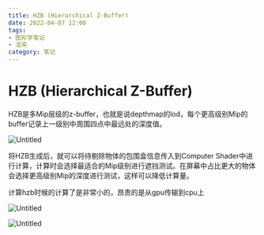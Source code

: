 ```yaml
---
title: HZB (Hierarchical Z-Buffer)
date: 2022-04-07 12:00
tags: 
- 图形学笔记
- 渲染
category: 笔记
---
```

# HZB (Hierarchical Z-Buffer)

HZB是多Mip层级的z-buffer，也就是说depthmap的lod，每个更高级别Mip的buffer记录上一级别中周围四点中最远处的深度值。

![Untitled](Untitled.png)

将HZB生成后，就可以将待剔除物体的包围盒信息传入到Computer Shader中进行计算，计算时会选择最适合的Mip级别进行遮挡测试。在屏幕中占比更大的物体会选择更高级别Mip的深度进行测试，这样可以降低计算量。

计算hzb时候的计算了是非常小的，昂贵的是从gpu传输到cpu上

![Untitled](Untitled%201.png)

![Untitled](Untitled%202.png)